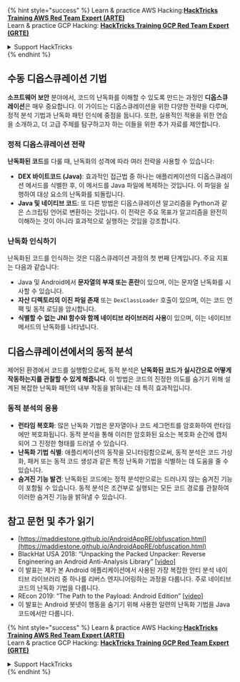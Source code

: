 {% hint style="success" %}
Learn & practice AWS Hacking:<img src="/.gitbook/assets/arte.png" alt="" data-size="line">[**HackTricks Training AWS Red Team Expert (ARTE)**](https://training.hacktricks.xyz/courses/arte)<img src="/.gitbook/assets/arte.png" alt="" data-size="line">\
Learn & practice GCP Hacking: <img src="/.gitbook/assets/grte.png" alt="" data-size="line">[**HackTricks Training GCP Red Team Expert (GRTE)**<img src="/.gitbook/assets/grte.png" alt="" data-size="line">](https://training.hacktricks.xyz/courses/grte)

<details>

<summary>Support HackTricks</summary>

* Check the [**subscription plans**](https://github.com/sponsors/carlospolop)!
* **Join the** 💬 [**Discord group**](https://discord.gg/hRep4RUj7f) or the [**telegram group**](https://t.me/peass) or **follow** us on **Twitter** 🐦 [**@hacktricks\_live**](https://twitter.com/hacktricks\_live)**.**
* **Share hacking tricks by submitting PRs to the** [**HackTricks**](https://github.com/carlospolop/hacktricks) and [**HackTricks Cloud**](https://github.com/carlospolop/hacktricks-cloud) github repos.

</details>
{% endhint %}

## 수동 **디옵스큐레이션 기법**

**소프트웨어 보안** 분야에서, 코드의 난독화를 이해할 수 있도록 만드는 과정인 **디옵스큐레이션**은 매우 중요합니다. 이 가이드는 디옵스큐레이션을 위한 다양한 전략을 다루며, 정적 분석 기법과 난독화 패턴 인식에 중점을 둡니다. 또한, 실용적인 적용을 위한 연습을 소개하고, 더 고급 주제를 탐구하고자 하는 이들을 위한 추가 자료를 제안합니다.

### **정적 디옵스큐레이션 전략**

**난독화된 코드**를 다룰 때, 난독화의 성격에 따라 여러 전략을 사용할 수 있습니다:

- **DEX 바이트코드 (Java)**: 효과적인 접근법 중 하나는 애플리케이션의 디옵스큐레이션 메서드를 식별한 후, 이 메서드를 Java 파일에 복제하는 것입니다. 이 파일을 실행하여 대상 요소의 난독화를 되돌립니다.
- **Java 및 네이티브 코드**: 또 다른 방법은 디옵스큐레이션 알고리즘을 Python과 같은 스크립팅 언어로 변환하는 것입니다. 이 전략은 주요 목표가 알고리즘을 완전히 이해하는 것이 아니라 효과적으로 실행하는 것임을 강조합니다.

### **난독화 인식하기**

난독화된 코드를 인식하는 것은 디옵스큐레이션 과정의 첫 번째 단계입니다. 주요 지표는 다음과 같습니다:

- Java 및 Android에서 **문자열의 부재 또는 혼란**이 있으며, 이는 문자열 난독화를 시사할 수 있습니다.
- **자산 디렉토리의 이진 파일 존재** 또는 `DexClassLoader` 호출이 있으며, 이는 코드 언팩 및 동적 로딩을 암시합니다.
- **식별할 수 없는 JNI 함수와 함께 네이티브 라이브러리 사용**이 있으며, 이는 네이티브 메서드의 난독화를 나타냅니다.

## **디옵스큐레이션에서의 동적 분석**

제어된 환경에서 코드를 실행함으로써, 동적 분석은 **난독화된 코드가 실시간으로 어떻게 작동하는지를 관찰할 수 있게 해줍니다**. 이 방법은 코드의 진정한 의도를 숨기기 위해 설계된 복잡한 난독화 패턴의 내부 작동을 밝혀내는 데 특히 효과적입니다.

### **동적 분석의 응용**

- **런타임 복호화**: 많은 난독화 기법은 문자열이나 코드 세그먼트를 암호화하여 런타임에만 복호화됩니다. 동적 분석을 통해 이러한 암호화된 요소는 복호화 순간에 캡처되어 그 진정한 형태를 드러낼 수 있습니다.
- **난독화 기법 식별**: 애플리케이션의 동작을 모니터링함으로써, 동적 분석은 코드 가상화, 패커 또는 동적 코드 생성과 같은 특정 난독화 기법을 식별하는 데 도움을 줄 수 있습니다.
- **숨겨진 기능 발견**: 난독화된 코드에는 정적 분석만으로는 드러나지 않는 숨겨진 기능이 포함될 수 있습니다. 동적 분석은 조건부로 실행되는 모든 코드 경로를 관찰하여 이러한 숨겨진 기능을 밝혀낼 수 있습니다.

## 참고 문헌 및 추가 읽기
* [https://maddiestone.github.io/AndroidAppRE/obfuscation.html](https://maddiestone.github.io/AndroidAppRE/obfuscation.html)
* BlackHat USA 2018: “Unpacking the Packed Unpacker: Reverse Engineering an Android Anti-Analysis Library” \[[video](https://www.youtube.com/watch?v=s0Tqi7fuOSU)]
* 이 발표는 제가 본 Android 애플리케이션에서 사용된 가장 복잡한 안티 분석 네이티브 라이브러리 중 하나를 리버스 엔지니어링하는 과정을 다룹니다. 주로 네이티브 코드의 난독화 기법을 다룹니다.
* REcon 2019: “The Path to the Payload: Android Edition” \[[video](https://recon.cx/media-archive/2019/Session.005.Maddie_Stone.The_path_to_the_payload_Android_Edition-J3ZnNl2GYjEfa.mp4)]
* 이 발표는 Android 봇넷이 행동을 숨기기 위해 사용한 일련의 난독화 기법을 Java 코드에서만 다룹니다.


{% hint style="success" %}
Learn & practice AWS Hacking:<img src="/.gitbook/assets/arte.png" alt="" data-size="line">[**HackTricks Training AWS Red Team Expert (ARTE)**](https://training.hacktricks.xyz/courses/arte)<img src="/.gitbook/assets/arte.png" alt="" data-size="line">\
Learn & practice GCP Hacking: <img src="/.gitbook/assets/grte.png" alt="" data-size="line">[**HackTricks Training GCP Red Team Expert (GRTE)**<img src="/.gitbook/assets/grte.png" alt="" data-size="line">](https://training.hacktricks.xyz/courses/grte)

<details>

<summary>Support HackTricks</summary>

* Check the [**subscription plans**](https://github.com/sponsors/carlospolop)!
* **Join the** 💬 [**Discord group**](https://discord.gg/hRep4RUj7f) or the [**telegram group**](https://t.me/peass) or **follow** us on **Twitter** 🐦 [**@hacktricks\_live**](https://twitter.com/hacktricks\_live)**.**
* **Share hacking tricks by submitting PRs to the** [**HackTricks**](https://github.com/carlospolop/hacktricks) and [**HackTricks Cloud**](https://github.com/carlospolop/hacktricks-cloud) github repos.

</details>
{% endhint %}
